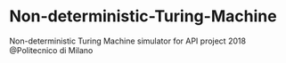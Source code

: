 # Non-deterministic-Turing-Machine
Non-deterministic Turing Machine simulator for API project 2018 @Politecnico di Milano
